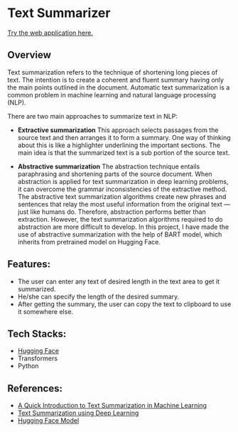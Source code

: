 # Text Summarizer

[Try the web application here.](http://anweasha.pythonanywhere.com/Summarize)

## Overview

Text summarization refers to the technique of shortening long pieces of text. The intention is to create a coherent and fluent summary having only the main points outlined in the document. Automatic text summarization is a common problem in machine learning and natural language processing (NLP). 

There are two main approaches to summarize text in NLP:

- **Extractive summarization**
This approach selects passages from the source text and then arranges it to form a summary. One way of thinking about this is like a highlighter underlining the important sections. The main idea is that the summarized text is a sub portion of the source text.

- **Abstractive summarization**
The abstraction technique entails paraphrasing and shortening parts of the source document. When abstraction is applied for text summarization in deep learning problems, it can overcome the grammar inconsistencies of the extractive method. The abstractive text summarization algorithms create new phrases and sentences that relay the most useful information from the original text — just like humans do.
Therefore, abstraction performs better than extraction. However, the text summarization algorithms required to do abstraction are more difficult to develop.
In this project, I have made the use of abstractive summarization with the help of BART model, which inherits from pretrained model on Hugging Face.

## Features:
- The user can enter any text of desired length in the text area to get it summarized.
- He/she can specify the length of the desired summary.
- After getting the summary, the user can copy the text to clipboard to use it somewhere else.

## Tech Stacks:
- [Hugging Face](https://huggingface.co)
- Transformers
- Python

## References:
- [A Quick Introduction to Text Summarization in Machine Learning](https://medium.com/towards-data-science/a-quick-introduction-to-text-summarization-in-machine-learning-3d27ccf18a9f)
- [Text Summarization using Deep Learning](https://medium.com/towards-data-science/text-summarization-using-deep-learning-6e379ed2e89c)
- [Hugging Face Model](https://huggingface.co/sshleifer/distilbart-cnn-12-6)
